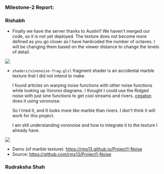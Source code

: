 ### Milestone-2 Report:

### Rishabh

- Finally we have the server thanks to Austin!! We haven't merged our code, so it is not yet deployed. The texture does not become more defined as you go closer as I have hardcoded the number of octaves. I will be changing them based on the viewer distance to change the levels of detail.

![](../images/shadercesium.gif)


- `shaders/sinenoise-frag.glsl` fragment shader is an accidental marble texture that I did not intend to make.

    I found articles on warping noise functions with other noise functions while looking up Voronoi diagrams. I thought I could use the Ridged noise with just sine functions to get cool streams and rivers. [cegaton](https://blender.stackexchange.com/questions/45892/is-it-possible-to-distort-a-voronoi-texture-like-the-wave-textures-distortion-sl) does it using voronoise.

    So I tried it, and It looks more like marble than rivers. I don't think it will work for this project.

    I am still understanding voronoise and how to integrate it to the texture I already have.

![](../images/sinenoise.gif)

- Demo (of marble texture): https://rms13.github.io/Project1-Noise
- Source: https://github.com/rms13/Project1-Noise

### Rudraksha Shah
